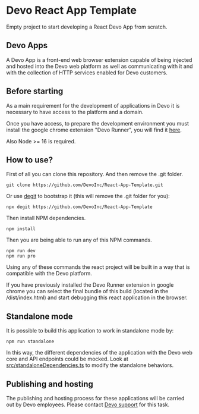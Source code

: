 # Devo React App Template

Empty project to start developing a React Devo App from scratch.

## Devo Apps

A Devo App is a front-end web browser extension capable of being injected and hosted into the Devo web platform as well as communicating with it and with the collection of HTTP services enabled for Devo customers.

## Before starting

As a main requirement for the development of applications in Devo it is necessary to have access to the platform and a domain.

Once you have access, to prepare the development environment you must install the google chrome extension "Devo Runner", you will find it [here](https://chrome.google.com/webstore/detail/devo-runner/apjjdfhcegcemhdhaeadkddbjhgfplmo).

Also Node >= 16 is required.

## How to use?

First of all you can clone this repository. And then remove the .git folder.

```npm
git clone https://github.com/DevoInc/React-App-Template.git
```

Or use [degit](https://www.npmjs.com/package/degit) to bootstrap it (this will remove the .git folder for you):

```
npx degit https://github.com/DevoInc/React-App-Template
```

Then install NPM dependencies.

```npm
npm install
```

Then you are being able to run any of this NPM commands.

```npm
npm run dev
npm run pro
```

Using any of these commands the react project will be built in a way that is compatible with the Devo platform.

If you have previously installed the Devo Runner extension in google chrome you can select the final bundle of this build (located in the /dist/index.html) and start debugging this react application in the browser.

## Standalone mode

It is possible to build this application to work in standalone mode by:

```npm
npm run standalone
```

In this way, the different dependencies of the application with the Devo web core and API endpoints could be mocked. Look at [src/standaloneDependencies.ts](https://github.com/DevoInc/React-App-Template/blob/main/src/standaloneDependencies.ts) to modify the standalone behaviors.

## Publishing and hosting

The publishing and hosting process for these applications will be carried out by Devo employees. Please contact [Devo support](https://www.devo.com/legal-hub/support-services/) for this task.
